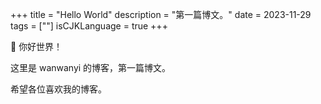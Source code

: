 +++
title = "Hello World"
description = "第一篇博文。"
date = 2023-11-29
tags = [""]
isCJKLanguage = true
+++

👋 你好世界！

这里是 wanwanyi 的博客，第一篇博文。

希望各位喜欢我的博客。
